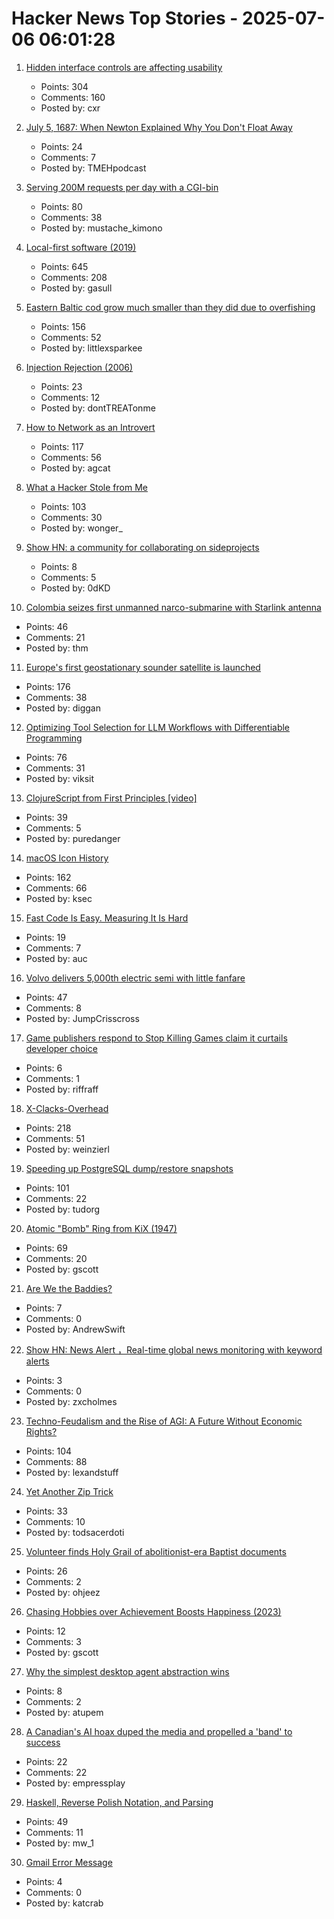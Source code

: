 # Hacker News Top Stories - 2025-07-06 06:01:28

1. [Hidden interface controls are affecting usability](https://interactions.acm.org/archive/view/july-august-2025/stop-hiding-my-controls-hidden-interface-controls-are-affecting-usability)
   - Points: 304
   - Comments: 160
   - Posted by: cxr

2. [July 5, 1687: When Newton Explained Why You Don't Float Away](https://multiverseemployeehandbook.com/blog/when-newton-explained-why-you-dont-float-away/)
   - Points: 24
   - Comments: 7
   - Posted by: TMEHpodcast

3. [Serving 200M requests per day with a CGI-bin](https://simonwillison.net/2025/Jul/5/cgi-bin-performance/)
   - Points: 80
   - Comments: 38
   - Posted by: mustache_kimono

4. [Local-first software (2019)](https://www.inkandswitch.com/essay/local-first/)
   - Points: 645
   - Comments: 208
   - Posted by: gasull

5. [Eastern Baltic cod grow much smaller than they did due to overfishing](https://www.smithsonianmag.com/smart-news/these-cod-have-been-shrinking-dramatically-for-decades-now-scientists-say-theyve-solved-the-mystery-180986920/)
   - Points: 156
   - Comments: 52
   - Posted by: littlexsparkee

6. [Injection Rejection (2006)](https://thedailywtf.com/articles/Injection_Rejection)
   - Points: 23
   - Comments: 12
   - Posted by: dontTREATonme

7. [How to Network as an Introvert](https://aginfer.bearblog.dev/how-to-network-as-an-introvert/)
   - Points: 117
   - Comments: 56
   - Posted by: agcat

8. [What a Hacker Stole from Me](https://mynoise.net/blog.php)
   - Points: 103
   - Comments: 30
   - Posted by: wonger_

9. [Show HN: a community for collaborating on sideprojects](https://relentlessly.no/)
   - Points: 8
   - Comments: 5
   - Posted by: 0dKD

10. [Colombia seizes first unmanned narco-submarine with Starlink antenna](https://www.france24.com/en/americas/20250702-colombia-narco-submarine-starlink)
   - Points: 46
   - Comments: 21
   - Posted by: thm

11. [Europe's first geostationary sounder satellite is launched](https://www.eumetsat.int/europes-first-geostationary-sounder-satellite-launched)
   - Points: 176
   - Comments: 38
   - Posted by: diggan

12. [Optimizing Tool Selection for LLM Workflows with Differentiable Programming](https://viksit.substack.com/p/optimizing-tool-selection-for-llm)
   - Points: 76
   - Comments: 31
   - Posted by: viksit

13. [ClojureScript from First Principles [video]](https://www.youtube.com/watch?v=An-ImWVppNQ)
   - Points: 39
   - Comments: 5
   - Posted by: puredanger

14. [macOS Icon History](https://basicappleguy.com/basicappleblog/macos-icon-history)
   - Points: 162
   - Comments: 66
   - Posted by: ksec

15. [Fast Code Is Easy. Measuring It Is Hard](https://www.architect.co/posts/how-fast-is-it-really)
   - Points: 19
   - Comments: 7
   - Posted by: auc

16. [Volvo delivers 5,000th electric semi with little fanfare](https://electrek.co/2025/06/29/volvo-delivers-5000th-electric-semi-with-little-fanfare-sending-a-big-message/)
   - Points: 47
   - Comments: 8
   - Posted by: JumpCrisscross

17. [Game publishers respond to Stop Killing Games claim it curtails developer choice](https://www.pcgamer.com/gaming-industry/european-game-publisher-group-responds-to-stop-killing-games-claims-these-proposals-would-curtail-developer-choice/)
   - Points: 6
   - Comments: 1
   - Posted by: riffraff

18. [X-Clacks-Overhead](https://xclacksoverhead.org/home/about)
   - Points: 218
   - Comments: 51
   - Posted by: weinzierl

19. [Speeding up PostgreSQL dump/restore snapshots](https://xata.io/blog/behind-the-scenes-speeding-up-pgstream-snapshots-for-postgresql)
   - Points: 101
   - Comments: 22
   - Posted by: tudorg

20. [Atomic "Bomb" Ring from KiX (1947)](https://toytales.ca/atomic-bomb-ring-from-kix-1947/)
   - Points: 69
   - Comments: 20
   - Posted by: gscott

21. [Are We the Baddies?](https://geohot.github.io//blog/jekyll/update/2025/07/05/are-we-the-baddies.html)
   - Points: 7
   - Comments: 0
   - Posted by: AndrewSwift

22. [Show HN: News Alert ，Real-time global news monitoring with keyword alerts](https://newsalert.im/)
   - Points: 3
   - Comments: 0
   - Posted by: zxcholmes

23. [Techno-Feudalism and the Rise of AGI: A Future Without Economic Rights?](https://arxiv.org/abs/2503.14283)
   - Points: 104
   - Comments: 88
   - Posted by: lexandstuff

24. [Yet Another Zip Trick](https://hackarcana.com/article/yet-another-zip-trick)
   - Points: 33
   - Comments: 10
   - Posted by: todsacerdoti

25. [Volunteer finds Holy Grail of abolitionist-era Baptist documents](https://www.bostonherald.com/2025/07/03/baptist-anti-slavery-scroll/)
   - Points: 26
   - Comments: 2
   - Posted by: ohjeez

26. [Chasing Hobbies over Achievement Boosts Happiness (2023)](https://neurosciencenews.com/hedonism-happiness-achievement-23923/)
   - Points: 12
   - Comments: 3
   - Posted by: gscott

27. [Why the simplest desktop agent abstraction wins](https://www.bytebot.ai/blog/designing-bytebot-why-the-simplest-desktop-agent-abstraction-wins)
   - Points: 8
   - Comments: 2
   - Posted by: atupem

28. [A Canadian's AI hoax duped the media and propelled a 'band' to success](https://www.cbc.ca/news/entertainment/ai-band-hoax-velvet-sundown-1.7575874)
   - Points: 22
   - Comments: 22
   - Posted by: empressplay

29. [Haskell, Reverse Polish Notation, and Parsing](https://mattwills.bearblog.dev/haskell-postfix/)
   - Points: 49
   - Comments: 11
   - Posted by: mw_1

30. [Gmail Error Message](undefined)
   - Points: 4
   - Comments: 0
   - Posted by: katcrab

